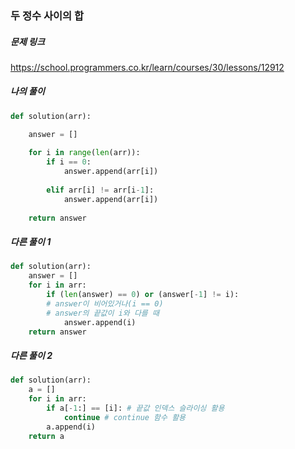 ### 두 정수 사이의 합


##### 문제 링크

https://school.programmers.co.kr/learn/courses/30/lessons/12912



##### 나의 풀이

```py
def solution(arr):

    answer = []
    
    for i in range(len(arr)):
        if i == 0:
            answer.append(arr[i])
        
        elif arr[i] != arr[i-1]:
            answer.append(arr[i])
        
    return answer
```



##### 다른 풀이 1

```py
def solution(arr):
    answer = []
    for i in arr:
        if (len(answer) == 0) or (answer[-1] != i):
        # answer이 비어있거나(i == 0)
        # answer의 끝값이 i와 다를 때
            answer.append(i)
    return answer
```



##### 다른 풀이 2

```py
def solution(arr):
    a = []
    for i in arr:
        if a[-1:] == [i]: # 끝값 인덱스 슬라이싱 활용
            continue # continue 함수 활용
        a.append(i)
    return a
```
